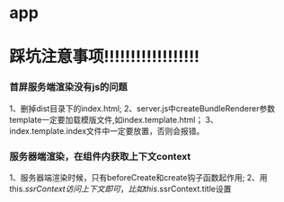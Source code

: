 # app

# 踩坑注意事项!!!!!!!!!!!!!!!!!!

### 首屏服务端渲染没有js的问题
1、删掉dist目录下的index.html;
2、server.js中createBundleRenderer参数template一定要加载模版文件,如index.template.html；
3、index.template.index文件中一定要放置<!--vue-ssr-outlet-->，否则会报错。

### 服务器端渲染，在组件内获取上下文context
1、服务器端渲染时候，只有beforeCreate和create钩子函数起作用;
2、用this.$ssrContext访问上下文即可，比如this.$ssrContext.title设置<title>标签；
3、同时在html模版内用{{title}}设置;
4、注意：this.$ssrContext该api只在服务器端起作用，所以应该先判断this.$ssrContext是否存在，避免在客户端渲染时候找不到对象报错。

## Project setup
```
yarn install
```

### Compiles and hot-reloads for development
```
yarn run serve
```

### Compiles and minifies for production
```
yarn run build
```

### Run your tests
```
yarn run test
```

### Lints and fixes files
```
yarn run lint
```

### Customize configuration
See [Configuration Reference](https://cli.vuejs.org/config/).
